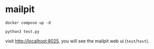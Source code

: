 # mailpit

```shell
docker compose up -d

python3 test.py
```

visit [http://localhost:8025](http://localhost:8025), you will see the mailpit web ui (`test`/`test`).